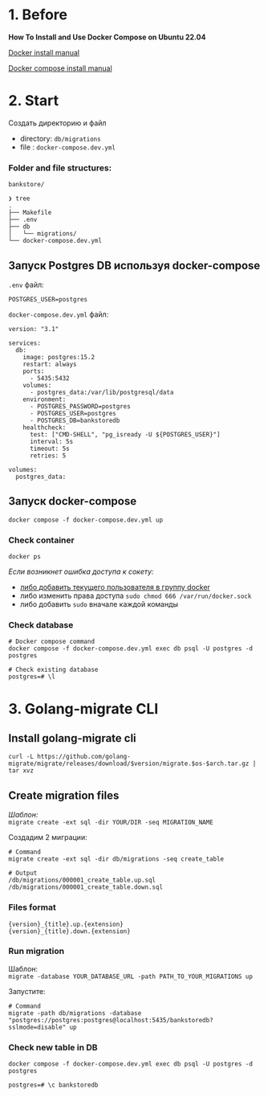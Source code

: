 # 1. Before

**How To Install and Use Docker Compose on Ubuntu 22.04**

[Docker install manual](https://docs.docker.com/engine/install/ubuntu/)  

[Docker compose install manual](https://www.digitalocean.com/community/tutorials/how-to-install-and-use-docker-compose-on-ubuntu-22-04)

# 2. Start

Создать директорию и файл  

- directory: `db/migrations`
- file : `docker-compose.dev.yml`



### Folder and file structures:
```
bankstore/

❯ tree   
.
├── Makefile
├── .env
├── db
│   └── migrations/
└── docker-compose.dev.yml
```



## Запуск Postgres DB используя docker-compose

`.env` файл: 

```
POSTGRES_USER=postgres
```


`docker-compose.dev.yml` файл: 

```
version: "3.1"

services:
  db:
    image: postgres:15.2
    restart: always
    ports:
      - 5435:5432
    volumes:
      - postgres_data:/var/lib/postgresql/data
    environment:
      - POSTGRES_PASSWORD=postgres
      - POSTGRES_USER=postgres
      - POSTGRES_DB=bankstoredb
    healthcheck:
      test: ["CMD-SHELL", "pg_isready -U ${POSTGRES_USER}"]
      interval: 5s
      timeout: 5s
      retries: 5

volumes:
  postgres_data:
```

## Запуск docker-compose
```
docker compose -f docker-compose.dev.yml up
```


### Check container

```
docker ps
```

*Если возникнет ошибка доступа к сокету:*
- [либо добавить текущего пользователя в группу docker](https://www.digitalocean.com/community/questions/how-to-fix-docker-got-permission-denied-while-trying-to-connect-to-the-docker-daemon-socket)
- либо изменить права доступа `sudo chmod 666 /var/run/docker.sock`
- либо добавить `sudo` вначале каждой команды


### Check database 
```
# Docker compose command
docker compose -f docker-compose.dev.yml exec db psql -U postgres -d postgres

# Check existing database
postgres=# \l
```

# 3. Golang-migrate CLI

## Install golang-migrate cli

```
curl -L https://github.com/golang-migrate/migrate/releases/download/$version/migrate.$os-$arch.tar.gz | tar xvz
```

## Create migration files

*Шаблон:*  
`migrate create -ext sql -dir YOUR/DIR -seq MIGRATION_NAME`

Создадим 2 миграции:
```
# Command
migrate create -ext sql -dir db/migrations -seq create_table

# Output
/db/migrations/000001_create_table.up.sql
/db/migrations/000001_create_table.down.sql
```
### Files format
```
{version}_{title}.up.{extension}
{version}_{title}.down.{extension}
```

### Run migration

Шаблон:  
`migrate -database YOUR_DATABASE_URL -path PATH_TO_YOUR_MIGRATIONS up
`  

Запустите:
```
# Command
migrate -path db/migrations -database "postgres://postgres:postgres@localhost:5435/bankstoredb?sslmode=disable" up
```
### Check new table in DB
```
docker compose -f docker-compose.dev.yml exec db psql -U postgres -d postgres
```
```
postgres=# \c bankstoredb
```

